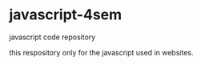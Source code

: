 # javascript-4sem
javascript code repository

this respository only for the javascript used in websites.
